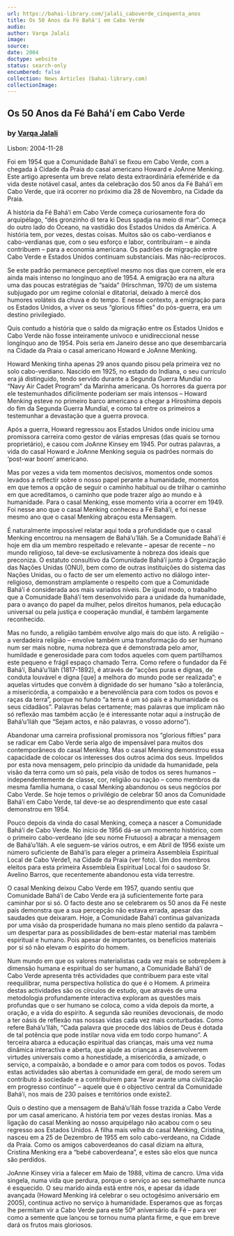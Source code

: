 ```yaml
---
url: https://bahai-library.com/jalali_caboverde_cinquenta_anos
title: Os 50 Anos da Fé Bahá'í em Cabo Verde
audio: 
author: Varqa Jalali
image: 
source: 
date: 2004
doctype: website
status: search-only
encumbered: false
collection: News Articles (bahai-library.com)
collectionImage: 
---
```



## Os 50 Anos da Fé Bahá'í em Cabo Verde

### by [Varqa Jalali](https://bahai-library.com/author/Varqa+Jalali)

Lisbon: 2004-11-28


Foi em 1954 que a Comunidade Bahá’í se fixou em Cabo Verde, com a chegada à Cidade da Praia do casal americano Howard e JoAnne Menking. Este artigo apresenta um breve relato desta extraordinária efeméride e da vida deste notável casal, antes da celebração dos 50 anos da Fé Bahá’í em Cabo Verde, que irá ocorrer no próximo dia 28 de Novembro, na Cidade da Praia.  
  
A história da Fé Bahá’í em Cabo Verde começa curiosamente fora do arquipélago, “dés gronzinho di tera ki Deus spadja na meio di mar”. Começa do outro lado do Oceano, na vastidão dos Estados Unidos da América. A história tem, por vezes, destas coisas. Muitos são os cabo-verdianos e cabo-verdianas que, com o seu esforço e labor, contribuíram – e ainda contribuem – para a economia americana. Os padrões de migração entre Cabo Verde e Estados Unidos continuam substanciais. Mas não-recíprocos.  
  
Se este padrão permanece perceptível mesmo nos dias que correm, ele era ainda mais intenso no longínquo ano de 1954. A emigração era na altura uma das poucas estratégias de “saída” (Hirschman, 1970) de um sistema subjugado por um regime colonial e ditatorial, deixado à mercê dos humores voláteis da chuva e do tempo. E nesse contexto, a emigração para os Estados Unidos, a viver os seus “glorious fifties” do pós-guerra, era um destino privilegiado.  
  
Quis contudo a história que o saldo da migração entre os Estados Unidos e Cabo Verde não fosse inteiramente unívoco e unidireccional nesse longínquo ano de 1954. Pois seria em Janeiro desse ano que desembarcaria na Cidade da Praia o casal americano Howard e JoAnne Menking.  
  
Howard Menking tinha apenas 29 anos quando pisou pela primeira vez no solo cabo-verdiano. Nascido em 1925, no estado do Indiana, o seu currículo era já distinguido, tendo servido durante a Segunda Guerra Mundial no “Navy Air Cadet Program” da Marinha americana. Os horrores da guerra por ele testemunhados dificilmente poderiam ser mais intensos – Howard Menking esteve no primeiro barco americano a chegar a Hiroshima depois do fim da Segunda Guerra Mundial, e como tal entre os primeiros a testemunhar a devastação que a guerra provoca.  
  
Após a guerra, Howard regressou aos Estados Unidos onde iniciou uma promissora carreira como gestor de várias empresas (das quais se tornou proprietário), e casou com JoAnne Kinsey em 1945. Por outras palavras, a vida do casal Howard e JoAnne Menking seguia os padrões normais do ‘post-war boom’ americano.  
  
Mas por vezes a vida tem momentos decisivos, momentos onde somos levados a reflectir sobre o nosso papel perante a humanidade, momentos em que temos a opção de seguir o caminho habitual ou de trilhar o caminho em que acreditamos, o caminho que pode trazer algo ao mundo e à humanidade. Para o casal Menking, esse momento viria a ocorrer em 1949. Foi nesse ano que o casal Menking conheceu a Fé Bahá’í, e foi nesse mesmo ano que o casal Menking abraçou esta Mensagem.  
  
É naturalmente impossível relatar aqui toda a profundidade que o casal Menking encontrou na mensagem de Bahá’u’lláh. Se a Comunidade Bahá’í é hoje em dia um membro respeitado e relevante – apesar de recente – no mundo religioso, tal deve-se exclusivamente à nobreza dos ideais que preconiza. O estatuto consultivo da Comunidade Bahá’í junto à Organização das Nações Unidas (ONU), bem como de outras instituições do sistema das Nações Unidas, ou o facto de ser um elemento activo no diálogo inter-religioso, demonstram amplamente o respeito com que a Comunidade Bahá’í é considerada aos mais variados níveis. De igual modo, o trabalho que a Comunidade Bahá’í tem desenvolvido para a unidade da humanidade, para o avanço do papel da mulher, pelos direitos humanos, pela educação universal ou pela justiça e cooperação mundial, é também largamente reconhecido.  
  
Mas no fundo, a religião também envolve algo mais do que isto. A religião – a verdadeira religião – envolve também uma transformação do ser humano num ser mais nobre, numa nobreza que é demonstrada pelo amor, humildade e generosidade para com todos aqueles com quem partilhamos este pequeno e frágil espaço chamado Terra. Como refere o fundador da Fé Bahá’í, Bahá’u’lláh (1817-1892), é através de “acções puras e dignas, de conduta louvável e digna \[que\] a melhora do mundo pode ser realizada”; e aquelas virtudes que convêm à dignidade do ser humano “são a tolerância, a misericórdia, a compaixão e a benevolência para com todos os povos e raças da terra”, porque no fundo “a terra é um só país e a humanidade os seus cidadãos”. Palavras belas certamente; mas palavras que implicam não só reflexão mas também acção (e é interessante notar aqui a instrução de Bahá’u’lláh que “Sejam actos, e não palavras, o vosso adorno”).  
  
Abandonar uma carreira profissional promissora nos “glorious fifties” para se radicar em Cabo Verde seria algo de impensável para muitos dos contemporâneos do casal Menking. Mas o casal Menking demonstrou essa capacidade de colocar os interesses dos outros acima dos seus. Impelidos por esta nova mensagem, pelo princípio da unidade da humanidade, pela visão da terra como um só país, pela visão de todos os seres humanos – independentemente de classe, cor, religião ou nação – como membros da mesma família humana, o casal Menking abandonou os seus negócios por Cabo Verde. Se hoje temos o privilégio de celebrar 50 anos da Comunidade Bahá’í em Cabo Verde, tal deve-se ao desprendimento que este casal demonstrou em 1954.  
  
Pouco depois da vinda do casal Menking, começa a nascer a Comunidade Bahá’í de Cabo Verde. No início de 1956 dá-se um momento histórico, com o primeiro cabo-verdeano (de seu nome Frutuoso) a abraçar a mensagem de Bahá’u’lláh. A ele seguem-se vários outros, e em Abril de 1956 existe um número suficiente de Bahá’ís para eleger a primeira Assembleia Espiritual Local de Cabo Verde1, na Cidade da Praia (ver foto). Um dos membros eleitos para esta primeira Assembleia Espiritual Local foi o saudoso Sr. Avelino Barros, que recentemente abandonou esta vida terrestre.  
  
O casal Menking deixou Cabo Verde em 1957, quando sentiu que Comunidade Bahá’í de Cabo Verde era já suficientemente forte para caminhar por si só. O facto deste ano se celebrarem os 50 anos da Fé neste país demonstra que a sua percepção não estava errada, apesar das saudades que deixaram. Hoje, a Comunidade Bahá’í continua galvanizada por uma visão da prosperidade humana no mais pleno sentido da palavra – um despertar para as possibilidades de bem-estar material mas também espiritual e humano. Pois apesar de importantes, os benefícios materiais por si só não elevam o espírito do homem.  
  
Num mundo em que os valores materialistas cada vez mais se sobrepõem à dimensão humana e espiritual do ser humano, a Comunidade Bahá’í de Cabo Verde apresenta três actividades que contribuem para este vital reequilibrar, numa perspectiva holística do que é o Homem. A primeira destas actividades são os círculos de estudo, que através de uma metodologia profundamente interactiva exploram as questões mais profundas que o ser humano se coloca, como a vida depois da morte, a oração, e a vida do espírito. A segunda são reuniões devocionais, de modo a ter oásis de reflexão nas nossas vidas cada vez mais conturbadas. Como refere Bahá’u’lláh, “Cada palavra que procede dos lábios de Deus é dotada de tal potência que pode instilar nova vida em todo corpo humano”. A terceira abarca a educação espiritual das crianças, mais uma vez numa dinâmica interactiva e aberta, que ajude as crianças a desenvolverem virtudes universais como a honestidade, a misericórdia, a amizade, o serviço, a compaixão, a bondade e o amor para com todos os povos. Todas estas actividades são abertas à comunidade em geral, de modo serem um contributo à sociedade e a contribuírem para “levar avante uma civilização em progresso contínuo” – aquele que é o objectivo central da Comunidade Bahá’í, nos mais de 230 países e territórios onde existe2.  
  
Quis o destino que a mensagem de Bahá’u’lláh fosse trazida a Cabo Verde por um casal americano. A história tem por vezes destas ironias. Mas a ligação do casal Menking ao nosso arquipélago não acabou com o seu regresso aos Estados Unidos. A filha mais velha do casal Menking, Cristina, nasceu em a 25 de Dezembro de 1955 em solo cabo-verdeano, na Cidade da Praia. Como os amigos caboverdeanos do casal diziam na altura, Cristina Menking era a “bebé caboverdeana”, e estes são elos que nunca são perdidos.  
  
JoAnne Kinsey viria a falecer em Maio de 1988, vítima de cancro. Uma vida singela, numa vida que perdura, porque o serviço ao seu semelhante nunca é esquecido. O seu marido ainda está entre nós, e apesar da idade avançada (Howard Menking irá celebrar o seu octogésimo aniversário em 2005), continua activo no serviço à humanidade. Esperamos que as forças lhe permitam vir a Cabo Verde para este 50º aniversário da Fé – para ver como a semente que lançou se tornou numa planta firme, e que em breve dará os frutos mais gloriosos.